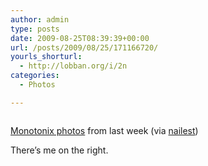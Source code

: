 ```yaml
---
author: admin
type: posts
date: 2009-08-25T08:39:39+00:00
url: /posts/2009/08/25/171166720/
yourls_shorturl:
  - http://lobban.org/i/2n
categories:
  - Photos

---
```

<div class="figure">
  <img src="https://lobban.org/wp-content/uploads/2011/06/tumblr_koxc24wAWh1qzrl7bo1_500.jpg" alt="" />
</div>

[Monotonix photos][1] from last week (via [nailest][2])

There&#8217;s me on the right.

 [1]: http://www.flickr.com/photos/nailest/sets/72157622105631732/
 [2]: http://flickr.com/photos/nailest